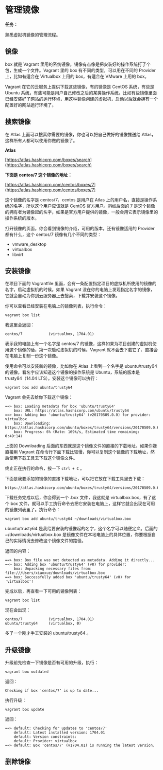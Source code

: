 # 管理镜像

**任务：**

熟悉虚拟机镜像的管理流程。

## 镜像

box 就是 Vagrant 里用的系统镜像。镜像有点像是把安装好的操作系统打了个包，生成一个文件。Vagrant 里的 box 有不同的类型，可以用在不同的 Provider 上，比如有适合在 Virtualbox 上用的 box，有适合在 VMware 上用的 box。

Vagrant 在它的云服务上提供下载这些镜像，有的镜像是 CentOS 系统，有些是 Ubuntu 系统，有些可能是用户自己修改之后的某类操作系统。比如有些镜像里面已经安装好了网站的运行环境，用这种镜像创建的虚拟机，启动以后就会拥有一个配置好的网站运行环境了。

## 搜索镜像

在 Atlas 上面可以搜索你需要的镜像，你也可以把自己做好的镜像推送给 Atlas，这样所有人都可以使用你做的镜像了。

**Atlas**

[https://atlas.hashicorp.com/boxes/search](https://atlas.hashicorp.com/boxes/search)

**下面是 centos/7 这个镜像的地址：**

[https://atlas.hashicorp.com/centos/boxes/7](https://atlas.hashicorp.com/centos/boxes/7)

这个镜像的名字是 centos/7，centos 是用户在 Atlas 上的用户名，直接是操作系统的名字，所以这个用户应该就是 CentOS 官方用户。斜线后面的 7 是这个镜像的拥有者为镜像起的名字，如果是官方用户提供的镜像，一般会用它表示镜像里的操作系统的版本。

打开镜像的页面，你会看到镜像的介绍，可用的版本，还有镜像适用的 Provider 都有什么，这个 centos/7 镜像有几个不同的类型：

* vmware\_desktop
* virtualbox
* libvirt

## 安装镜像

在项目下面的 Vagrantfile 里面，会有一条配置指定项目的虚拟机所使用的镜像的名字，启动虚拟机的时候，如果 Vagrant 没在你的电脑上发现指定名字的镜像，它就会自动为你到云服务器上去搜索，下载并安装这个镜像。

你可以查看已经安装在电脑上的镜像列表，执行命令：

```
vagrant box list
```

我这里会返回：

```
centos/7            (virtualbox, 1704.01)
```

表示我的电脑上有一个名字是 centos/7 的镜像，这样如果为项目创建的虚拟机使用这个镜像的话，第一次启动虚拟机的时候，Vagrant 就不会去下载它了，直接会在电脑上复制一份这个镜像。

使用命令可以安装新的镜像，比如你在 Atlas 上看到一个名字是 ubuntu/trusty64 的镜像，看名字应该知道这个镜像的操作系统是 Ubuntu，系统的版本是 trusty64（14.04 LTS）。安装这个镜像可以执行：

```
vagrant box add ubuntu/trusty64
```

Vagrant 会先去给你下载这个镜像：

```
==> box: Loading metadata for box 'ubuntu/trusty64'
    box: URL: https://atlas.hashicorp.com/ubuntu/trusty64
==> box: Adding box 'ubuntu/trusty64' (v20170509.0.0) for provider: virtualbox
    box: Downloading: https://atlas.hashicorp.com/ubuntu/boxes/trusty64/versions/20170509.0.0/providers/virtualbox.box
    box: Progress: 6% (Rate: 169k/s, Estimated time remaining: 0:49:14)
```

上面的 Downloading 后面的东西就是这个镜像文件的直接的下载地址。如果你嫌直接用 Vagrant 在命令行下面下载比较慢，你可以复制这个镜像的下载地址，然后使用下载工具去下载这个镜像文件。

终止正在执行的命令，按一下 `ctrl + C` 。

下面是我要添加的镜像的直接下载地址，可以把它放在下载工具里去下载：

```
https://atlas.hashicorp.com/ubuntu/boxes/trusty64/versions/20170509.0.0/providers/virtualbox.box
```

下载任务完成以后，你会得到一个 .box 文件，我这就是 virtualbox.box，有了这个 box 文件，就可以手工执行命令去把它安装在电脑上，这样它就会出现在可用的镜像列表里了。执行命令：

```
vagrant box add ubuntu/trusty64 ~/downloads/virtualbox.box
```

ubuntu/trusty64 是我给要安装的镜像起的名字，这个名字可以随便定义。后面的 ~/downloads/virtualbox.box 是镜像文件在本地电脑上的具体位置，你要根据自己的实际情况去修改这个镜像文件的路径。

返回的内容：

```
==> box: Box file was not detected as metadata. Adding it directly...
==> box: Adding box 'ubuntu/trusty64' (v0) for provider: 
    box: Unpacking necessary files from: file:///Users/xiaoxue/downloads/virtualbox.box
==> box: Successfully added box 'ubuntu/trusty64' (v0) for 'virtualbox'!
```

完成以后，再查看一下可用的镜像列表：

```
vagrant box list
```

现在会出现：

```
centos/7            (virtualbox, 1704.01)
ubuntu/trusty64     (virtualbox, 0)
```

多了一个刚才手工安装的 ubuntu/trusty64 。

## 升级镜像

升级前先检查一下镜像是否有可用的升级，执行：

```
vagrant box outdated
```

返回：

```
Checking if box 'centos/7' is up to date...
```

执行升级：

```
vagrant box update
```

返回：

```
==> default: Checking for updates to 'centos/7'
    default: Latest installed version: 1704.01
    default: Version constraints: 
    default: Provider: virtualbox
==> default: Box 'centos/7' (v1704.01) is running the latest version.
```

## 删除镜像



